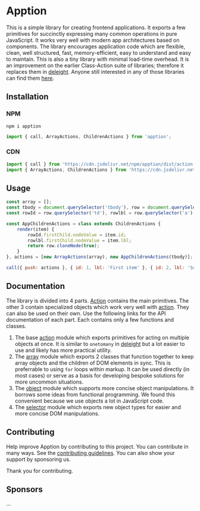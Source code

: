 # Apption

This is a simple library for creating frontend applications. It exports a few primitives for succinctly expressing many common operations in pure JavaScript. It works very well with modern app architectures based on components. The library encourages application code 
which are flexible, clean, well structured, fast, memory-efficient, easy to understand and easy to maintain. This is also a tiny library with minimal load-time overhead. It is an improvement on the earlier Class-Action suite of libraries; therefore it replaces them in [deleight](https://github.com/mksunny1/deleight). Anyone still interested in any of those libraries can find them [here](https://github.com/mksunny1/).


## Installation

### NPM

`npm i apption`

```js
import { call, ArrayActions, ChildrenActions } from 'apption';
```

### CDN

```js
import { call } from 'https://cdn.jsdelivr.net/npm/apption/dist/action.min.js';
import { ArrayActions, ChildrenActions } from 'https://cdn.jsdelivr.net/npm/apption/dist/array.min.js';
```


## Usage

```js
const array = [];
const tbody = document.querySelector('tbody'), row = document.querySelector('template').content.firstElementChild;
const rowId = row.querySelector('td'), rowlbl = row.querySelector('a');

const AppChildrenActions = class extends ChildrenActions {
    render(item) {
        rowId.firstChild.nodeValue = item.id;
        rowlbl.firstChild.nodeValue = item.lbl;
        return row.cloneNode(true);
    }
}, actions = [new ArrayActions(array), new AppChildrenActions(tbody)];

call({ push: actions }, { id: 1, lbl: 'First item' }, { id: 2, lbl: 'Second item' } );

```


## Documentation

The library is divided into 4 parts. [Action](./docs/api/action//README.md) contains the main primitives. The other 3 contain specialized objects which work very well with [action](./docs/api/action//README.md). They can also be used on their own. Use the following links for the API documentation of each part. Each contains only a few functions and classes.
 
 1. The base [action](./docs/api/action/README.md) module which exports primitives for acting on multiple objects at once. It is similar to `onetomany` in [deleight](https://github.com/mksunny1/deleight) but a lot easier to use and likely has more practical utility.
 2. The [array](./docs/api/array/README.md) module which exports 2 classes that function together to keep array objects and the children of DOM elements in sync. This is preferrable to using `for` loops within markup. It can be used directly (in most cases) or serve as a basis for developing bespoke solutions for more uncommon situations.
 3. The [object](./docs/api/object/README.md) module which supports more concise object manipulations. It borrows some ideas from functional programming. We found this convenient because we use objects a lot in JavaScript code.
 4. The [selector](./docs/api/selector/README.md) module which exports new object types for easier and more concise DOM manipulations.


## Contributing

Help improve Apption by contributing to this project. You can contribute in many ways. See the [contributing guidelines](./CONTRIBUTING.md). You can also show your support by sponsoring us.

Thank you for contributing.


## Sponsors

...

